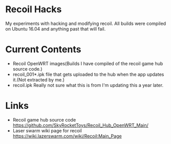 # Recoil Hacks
 My experiments with hacking and modifying recoil. All builds were compiled on Ubuntu 16.04 and anything past that will fail.


 # Current Contents
- Recoil OpenWRT images(Builds I have compiled of the recoil game hub source code.)
- recoil_001*.ipk file that gets uploaded to the hub when the app updates it.(Not extracted by me.)
- recoil.ipk Really not sure what this is from I'm updating this a year later.



# Links
- Recoil game hub source code  https://github.com/SkyRocketToys/Recoil_Hub_OpenWRT_Main/
- Laser swarm wiki page for recoil https://wiki.lazerswarm.com/wiki/Recoil:Main_Page



